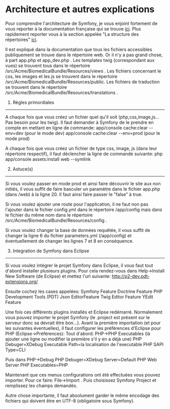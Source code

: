 Architecture et autres explications
===================================

Pour comprendre l'architecture de Symfony, je vous enjoint
fortement de vous reporter à la documentation française qui
se trouve [ici][1]. Plus rapidement reporter vous à la section
appelée "La structure des répertoires" [ici][2].

Il est expliqué dans la documentation que tous les fichiers
accessibles publiquement se trouve dans le répertoire web.
Or il n'y a pas grand chose, à part app.php et app_dev.php .
Les templates twig (correspondant aux vues) se trouvent
tous dans le répertoire /src/Acme/BiomedicalBundle/Resources/views .
Les fichiers concernant le css, les images et les js se trouvent
dans le répertoire /src/Acme/BiomedicalBundle/Resources/public.
Les fichiers de traduction se trouvent dans le répertoire
/src/Acme/BiomedicalBundle/Resources/translations .

1) Règles primordiales
----------------------

A chaque fois que vous créez un fichier quel qu'il soit 
(php,css,image,js... Pas besoin pour les twig). Il faut demander à Symfony de le
prendre en compte en mettant en ligne de commande:
app/console cache:clear --env=dev (pour le mode dev)
app/console cache:clear --env=prod (pour le mode prod)

A chaque fois que vous créez un fichier de type css, image,
js (dans leur répertoire respectif), il faut déclencher
la ligne de commande suivante:
php app/console assets:install web --symlink

2) Astuce(s)
------------

Si vous voulez passer en mode prod et ainsi faire découvrir
le site aux non initiés, il vous suffit de faire basculer
un paramètre dans le fichier app.php (dans /web) à la ligne 20.
Il faut ainsi faire passer le "false" à true.

Si vous voulez ajouter une route pour l'application, il ne faut non
pas l'ajouter dans le fichier config.yml dans le répertoire /app/config
mais dans le fichier du même nom dans le répertoire 
/src/Acme/BiomedicalBundle/Resources/config .

Si vous voulez changer la base de données requêtée, il vous suffit
de changer la ligne 6 du fichier parameters.yml (/app/config) et 
éventuellement de changer les lignes 7 et 8 en conséquence.

3) Integration de Symfony dans Eclipse
--------------------------------------

Si vous voulez intégrer le projet Symfony dans Eclipse, il vous faut
tout d'abord installer plusieurs plugins. Pour cela rendez-vous dans
Help->Install New Software (de Eclipse) et mettez l'url suivante:
http://p2-dev.pdt-extensions.org/

Ensuite cochez les cases appelées:
Symfony Feature
Doctrine Feature
PHP Development Tools (PDT)
Json EditorFeature
Twig Editor Feature
YEdit Feature

Une fois ces différents plugins installés et Eclipse redémarré. Normalement
vous pouvez importer le projet Symfony (le .project est présent sur le serveur
donc sa devrait être bon...). Avant la première importation (et pour les suivantes éventuelles),
il faut configurer les préférences d'Eclipse pour PHP (Eclipse->Préférences):
Tout d'abord: PHP->PHP Executables (là ajouter une ligne ou modifier la première s'il y en a déjà une)
PHP Debuger=XDebug
Executable Path=la localisation de l'executable PHP
SAPI Type=CLI

Puis dans PHP->Debug
PHP Debuger=XDebug
Server=Default PHP Web Server
PHP Executables=PHP

Maintenant que ces menus configurations ont été effectuées vous pouvez importer.
Pour ce faire: File->Import . Puis choisissez Symfony Project et remplissez les champs demandés.

Autre chose importante, il faut absolument garder le même encodage des fichiers qui doivent 
être en UTF-8 (obligatoire sous Symfony).

[1]:  http://symfony.com/pdf/Symfony_book_2.4_fr.pdf?v=4
[2]:  http://symfony.com/fr/doc/current/book/page_creation.html#la-structure-des-repertoires	